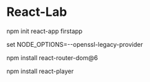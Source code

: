 # React-Lab

npm init react-app firstapp

set NODE_OPTIONS=--openssl-legacy-provider

npm install react-router-dom@6

npm install react-player

